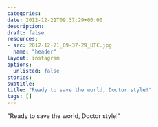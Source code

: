```yaml
---
categories:
date: 2012-12-21T09:37:29+00:00
description:
draft: false
resources:
- src: 2012-12-21_09-37-29_UTC.jpg
  name: "header"
layout: instagram
options:
  unlisted: false
stories:
subtitle:
title: "Ready to save the world, Doctor style!"
tags: []
---
```


"Ready to save the world, Doctor style!"

